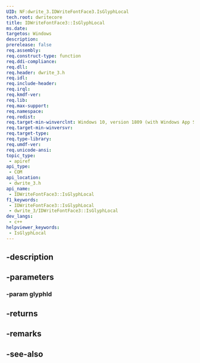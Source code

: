 ```yaml
---
UID: NF:dwrite_3.IDWriteFontFace3.IsGlyphLocal
tech.root: dwritecore
title: IDWriteFontFace3::IsGlyphLocal
ms.date: 
targetos: Windows
description: 
prerelease: false
req.assembly: 
req.construct-type: function
req.ddi-compliance: 
req.dll: 
req.header: dwrite_3.h
req.idl: 
req.include-header: 
req.irql: 
req.kmdf-ver: 
req.lib: 
req.max-support: 
req.namespace: 
req.redist: 
req.target-min-winverclnt: Windows 10, version 1809 (with Windows App SDK 0.5 or later)
req.target-min-winversvr: 
req.target-type: 
req.type-library: 
req.umdf-ver: 
req.unicode-ansi: 
topic_type:
 - apiref
api_type:
 - COM
api_location:
 - dwrite_3.h
api_name:
 - IDWriteFontFace3::IsGlyphLocal
f1_keywords:
 - IDWriteFontFace3::IsGlyphLocal
 - dwrite_3/IDWriteFontFace3::IsGlyphLocal
dev_langs:
 - c++
helpviewer_keywords:
 - IsGlyphLocal
---
```


## -description

## -parameters

### -param glyphId

## -returns

## -remarks

## -see-also

